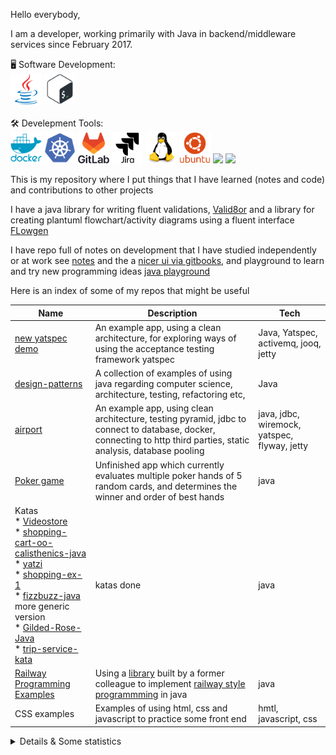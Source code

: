 Hello everybody,

I am a developer, working primarily with Java in backend/middleware services since February 2017.

🖥 Software Development: <br/>
<img src="https://github.com/devicons/devicon/blob/master/icons/java/java-original.svg" width="50px" height="50px"> <img src="https://github.com/devicons/devicon/blob/master/icons/bash/bash-original.svg" width="50px" height="50px">
<br/>
<br/>
🛠 Develepment Tools: <br/>
<img src="https://github.com/devicons/devicon/blob/master/icons/docker/docker-plain-wordmark.svg" height="50px"> <img src="https://github.com/devicons/devicon/blob/master/icons/kubernetes/kubernetes-plain.svg" height="50px"> <img src="https://github.com/devicons/devicon/blob/master/icons/gitlab/gitlab-original-wordmark.svg" height="50px"> <img src="https://github.com/devicons/devicon/blob/master/icons/jira/jira-plain-wordmark.svg" height="50px"> <img src="https://github.com/devicons/devicon/blob/master/icons/linux/linux-original.svg" height="50px"> <img src="https://github.com/devicons/devicon/blob/master/icons/ubuntu/ubuntu-plain-wordmark.svg" height="50px"> <img src="https://upload.wikimedia.org/wikipedia/commons/thumb/9/9c/IntelliJ_IDEA_Icon.svg/1200px-IntelliJ_IDEA_Icon.svg.png" height="50px"> <img src="https://upload.wikimedia.org/wikipedia/commons/8/8e/TeamCity_Icon.png" height="50px"> 

This is my repository where I put things that I have learned (notes and code) and contributions to other projects

I have a java library for writing fluent validations, [Valid8or](https://github.com/hanfak/valid8or) and a library for creating plantuml flowchart/activity diagrams using a fluent interface [FLowgen](https://github.com/hanfak/flowgen)

I have repo full of notes on development that I have studied independently or at work see [notes](https://github.com/hanfak/topics-to-learn) and the a [nicer ui via gitbooks](https://hanfak.gitbook.io/workspace), and playground to learn and try new programming ideas [java playground](https://github.com/hanfak/design-patterns-examples-)

Here is an index of some of my repos that might be useful

|Name|Description|Tech|
|----|-----------|----|
|[new yatspec demo](https://github.com/hanfak/new-yatspec-demo)|An example app, using a clean architecture, for exploring ways of using the acceptance testing framework yatspec|Java, Yatspec, activemq, jooq, jetty|
|[design-patterns](https://github.com/hanfak/design-patterns-examples-)|A collection of examples of using java regarding computer science, architecture, testing, refactoring etc, |Java|
|[airport](https://github.com/hanfak/airportv2-mvn-enterprise)|An example app, using clean architecture, testing pyramid, jdbc to connect to database, docker, connecting to http third parties, static analysis, database pooling|java, jdbc, wiremock, yatspec, flyway, jetty|
|[Poker game](https://github.com/hanfak/poker-game)|Unfinished app which currently evaluates multiple poker hands of 5 random cards, and determines the winner and order of best hands|java|
|Katas <br>* [Videostore](https://github.com/hanfak/uncle-bob-vidoestore)<br>* [shopping-cart-oo-calisthenics-java](https://github.com/hanfak/shopping-cart-oo-calisthenics-java)<br>* [yatzi](https://github.com/hanfak/yatzi-kata)<br>* [shopping-ex-1](https://github.com/hanfak/shopping-ex-1)<br>* [fizzbuzz-java](https://github.com/hanfak/fizzbuzz-java) more generic version<br>* [Gilded-Rose-Java](https://github.com/hanfak/Gilded-Rose-Java)<br>* [trip-service-kata](https://github.com/hanfak/trip-service-kata)<br>|katas done|java|
|[Railway Programming Examples](https://github.com/hanfak/railway-prog-examples)|Using a [library](https://github.com/theangrydev/business-flows) built by a former colleague to implement [railway style programmming](https://fsharpforfunandprofit.com/rop/) in java|java|
|CSS examples| Examples of using html, css and javascript to practice some front end|hmtl, javascript, css|

<details>
  <summary>Details & Some statistics</summary>

   ### What I do:
   - Experienced Java Developer
  
   ### Statistics
   <img src="https://github-readme-stats.vercel.app/api?username=hanfak&show_icons=true" alt="GitHub stats">

   <!--   <img src="https://github-readme-stats.vercel.app/api/top-langs/?username=hanfak&langs_count=5" alt="Languages"> -->

   ### Trophy
   ![trophy](https://github-profile-trophy.vercel.app/?username=hanfak)
</details>
